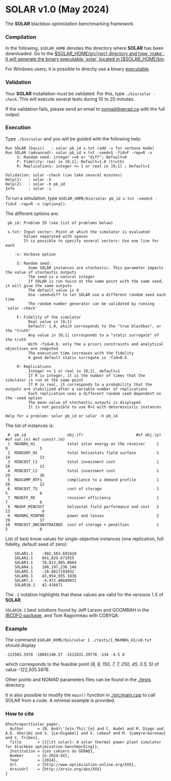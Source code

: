 # SOLAR v1.0 (May 2024)
The **SOLAR** blackbox optimization benchmarking framework.

### Compilation
In the following, `$SOLAR_HOME` denotes the directory where **SOLAR** has been downloaded.
Go to the [$SOLAR_HOME/src](src) directory and type `make`. It will generate the binary
executable `solar` located in [$SOLAR_HOME/bin](bin).

For Windows users, it is possible to directly use a binary [executable](./bin/solar_WINDOWS.exe).

### Validation
Your **SOLAR** installation must be validated. For this, type `./bin/solar -check`.
This will execute several tests during 10 to 20 minutes.

If the validation fails, please send an email to nomad@gerad.ca with the full output.

### Execution
Type `./bin/solar` and you will be guided with the following help:

```
Run SOLAR (basic)   : solar pb_id x.txt (add -v for verbose mode)
Run SOLAR (advanced): solar pb_id x.txt -seed=S -fid=F -rep=R -v
     S: Random seed: integer >=0 or "diff"; Default=0
     F: Fidelity: real in [0;1]; Default=1.0 (truth)
     R: Replications: integer >= 1 or real in ]0;1[ ; Default=1

Validation: solar -check (can take several minutes)
Help(1)   : solar -h
Help(2)   : solar -h pb_id
Info      : solar -i
```
To run a simulation, type `$SOLAR_HOME/bin/solar pb_id x.txt -seed=S -fid=F -rep=R -v (optional)`.

The different options are:

```
 pb_id: Problem ID (see list of problems below)

 x.txt: Input vector: Point at which the simulator is evaluated
        Values separated with spaces
        It is possible to specify several vectors: Use one line for each

    -v: Verbose option

     S: Random seed:
          Some SOLAR instances are stochastic. This parameter impacts the value of stochastic outputs
          The seed is a natural integer
          If SOLAR is run twice at the same point with the same seed, it will give the same outputs
          The default value is 0
          Use -seed=diff to let SOLAR use a different random seed each time
          The random number generator can be validated by running 'solar -check'

     F: Fidelity of the simulator
          Real value in [0;1]
          Default: 1.0, which corresponds to the "true blackbox", or the "truth"
          Any value in ]0;1[ corresponds to a "static surrogate" of the truth
          With -fid=0.0, only the a priori constraints and analytical objectives are computed
          The execution time increases with the fidelity
          A good default static surrogate is -fid=0.5

     R: Replications
          Integer >= 1 or real in ]0;1[, default=1
          If R is integer, it is the number of times that the simulator is run at the same point
          If R is real, it corresponds to a probability that the outputs are stabilized after a variable number of replications
          Each replication uses a different random seed dependent on the -seed option
          The mean value of stochastic outputs is displayed
          It is not possible to use R>1 with deterministic instances

Help for a problem: solar pb_id or solar -h pb_id
```

The list of instances is:

```
 #  pb_id                  obj.(f)                       #of obj.(p)  #of var.(n) #of constr.(m)
 1  MAXNRG_H1              total solar energy on the receiver     1            9              5
 2  MINSURF_H1             total heliostats field surface         1           14             13 
 3  MINCOST_C1             total investment cost                  1           20             13
 4  MINCOST_C2             total investment cost                  1           29             16
 5  MAXCOMP_HTF1           compliance to a demand profile         1           20             12
 6  MINCOST_TS             cost of storage                        1            5              6
 7  MAXEFF_RE              receiver efficiency                    1            7              6
 8  MAXHF_MINCOST          heliostat field performance and cost   2           13              9
 9  MAXNRG_MINPAR          power and losses                       2           29             17
10  MINCOST_UNCONSTRAINED  cost of storage + penalties            1            5              0
```
List of best know values for single-objective instances (one replication, full fidelity, default seed of zero):
```
	SOLAR1.1 	-902,503.692418
	SOLAR2.1 	841,839.671915
	SOLAR3.1 	70,813,885.0684
	SOLAR4.1 	108,197,236.146
	SOLAR5.1 	-28.8817193932
	SOLAR6.1 	43,954,935.1836
	SOLAR7.1 	-4,972.88689831
	SOLAR10.1	42.416671
```
The `.1` notation highlights that these values are valid for the
versions 1.X of  **SOLAR**.

`SOLAR10.1` best solutions found by Jeff Larson and GOOMBAH in the [IBCDFO package](https://github.com/POptUS/IBCDFO),
and Tom Ragonneau with COBYQA.

### Example

The command `$SOLAR_HOME/bin/solar 1 ./tests/1_MAXNRG_H1/x0.txt` should display

`-122505.5978 -10881140.57 -1512631.39776 -134 -4.5 0`

which corresponds to the feasible point
*(8, 8, 150, 7, 7, 250, 45, 0.5, 5)*
of value *-122,505.5978*.

Other points and NOMAD parameters files can be found in the
[./tests](tests) directory.

It is also possible to modify the `main()` function in [./src/main.cpp](main.cpp) to call SOLAR from a code. A minimal example is provided.

### How to cite

```
@techreport{solar_paper,
  Author      = {N. Andr\'{e}s-Thi\'{o} and C. Audet and M. Diago and A.E. Gheribi and S. {Le~Digabel} and X. Lebeuf and M. {Lemyre~Garneau} and C. Tribes},
  Title       = {{{\tt solar}: A solar thermal power plant simulator for blackbox optimization benchmarking}},
  Institution = {Les cahiers du GERAD},
  Number      = {G-2024-XX},
  Year        = {2024},
  Url         = {http://www.optimization-online.org/XXX},
  ArxivUrl    = {http://arxiv.org/abs/XXX}
}
```
